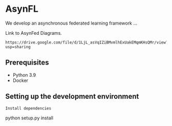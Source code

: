 # AsynFL
We develop an asynchronous federated learning framework ...

Link to AsynFed Diagrams.
```
https://drive.google.com/file/d/1LjL_asVqIZiBMvmlhExUakEMqmKHsQMr/view?usp=sharing
```

## Prerequisites
- Python 3.9
- Docker

## Setting up the development environment
```
Install dependencies
```
python setup.py install
```


